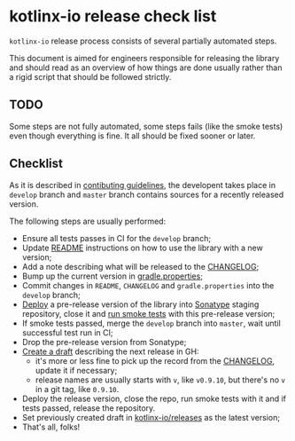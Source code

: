 # kotlinx-io release check list

`kotlinx-io` release process consists of several partially automated steps.

This document is aimed for engineers responsible for releasing the library and should read as an 
overview of how things are done usually rather than a rigid script that should be followed strictly.

## TODO

Some steps are not fully automated, some steps fails (like the smoke tests) even though everything
is fine. It all should be fixed sooner or later.

## Checklist

As it is described in [contibuting guidelines](../CONTRIBUTING.md), 
the developent takes place in `develop` branch
and `master` branch contains sources for a recently released version.

The following steps are usually performed:
- Ensure all tests passes in CI for the `develop` branch;
- Update [README](../README.md) instructions on how to use the library with a new version;
- Add a note describing what will be released to the [CHANGELOG](../CHANGELOG.md);
- Bump up the current version in [gradle.properties](../gradle.properties);
- Commit changes in `README`, `CHANGELOG` and `gradle.properties` into the `develop` branch;
- [Deploy](https://teamcity.jetbrains.com/buildConfiguration/KotlinTools_KotlinxIo_DeployRunThisOne)
a pre-release version of the library into [Sonatype](http://oss.sonatype.org) staging repository,
close it and [run smoke tests](https://teamcity.jetbrains.com/buildConfiguration/KotlinTools_KotlinxIo_DeploymentSmokeTest) 
with this pre-release version;
- If smoke tests passed, merge the `develop` branch into `master`, wait until successful test run in CI;
- Drop the pre-release version from Sonatype;
- [Create a draft](https://github.com/Kotlin/kotlinx-io/releases/new) describing the next release in GH:
  - it's more or less fine to pick up the record from the [CHANGELOG](../CHANGELOG.md), update it if
  necessary;
  - release names are usually starts with `v`, like `v0.9.10`, but there's no `v` in a git tag, like `0.9.10`.
- Deploy the release version, close the repo, run smoke tests with it and if tests passed, release the repository.
- Set previously created draft in [kotlinx-io/releases](https://github.com/Kotlin/kotlinx-io/releases)
as the latest version;
- That's all, folks!
